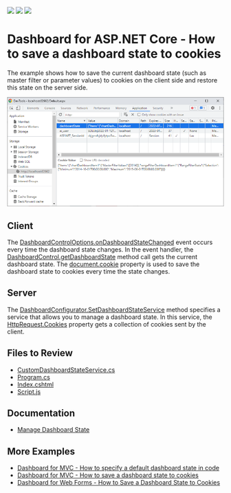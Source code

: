 <!-- default badges list -->
![](https://img.shields.io/endpoint?url=https://codecentral.devexpress.com/api/v1/VersionRange/520044055/22.2.2%2B)
[![](https://img.shields.io/badge/Open_in_DevExpress_Support_Center-FF7200?style=flat-square&logo=DevExpress&logoColor=white)](https://supportcenter.devexpress.com/ticket/details/T1108019)
[![](https://img.shields.io/badge/📖_How_to_use_DevExpress_Examples-e9f6fc?style=flat-square)](https://docs.devexpress.com/GeneralInformation/403183)
<!-- default badges end -->
# Dashboard for ASP.NET Core - How to save a dashboard state to cookies

The example shows how to save the current dashboard state (such as master filter or parameter values) to cookies on the client side and restore this state on the server side.

![](web-dashboard-cookies.png)

## Client

The [DashboardControlOptions.onDashboardStateChanged](https://docs.devexpress.com/Dashboard/js-DevExpress.Dashboard.DashboardControlOptions?p=netframework#js_devexpress_dashboard_dashboardcontroloptions_ondashboardstatechanged) event occurs every time the dashboard state changes. In the event handler, the [DashboardControl.getDashboardState](https://docs.devexpress.com/Dashboard/js-DevExpress.Dashboard.DashboardControl?p=netframework#js_devexpress_dashboard_dashboardcontrol_getdashboardstate) method call gets the current dashboard state. The [document.cookie](https://www.w3schools.com/js/js_cookies.asp) property is used to save the dashboard state to cookies every time the state changes.

## Server

The [DashboardConfigurator.SetDashboardStateService](https://docs.devexpress.com/Dashboard/DevExpress.DashboardWeb.DashboardConfigurator.SetDashboardStateService(DevExpress.DashboardWeb.IDashboardStateService)) method
specifies a service that allows you to manage a dashboard state. In this service, the [HttpRequest.Cookies](https://docs.microsoft.com/en-us/dotnet/api/microsoft.aspnetcore.http.httprequest.cookies) property gets a collection of cookies sent by the client.

## Files to Review

* [CustomDashboardStateService.cs](./CS/WebDashboardAspNetCore/CustomDashboardStateService.cs)
* [Program.cs](./CS/WebDashboardAspNetCore/Code/DashboardUtils.cs#L21)
* [Index.cshtml](./CS/WebDashboardAspNetCore/Pages/Index.cshtml)
* [Script.js](./CS/WebDashboardAspNetCore/wwwroot/js/Script.js)

## Documentation

- [Manage Dashboard State](https://docs.devexpress.com/Dashboard/119997/web-dashboard/aspnet-core-dashboard-control/manage-dashboard-state)

## More Examples

- [Dashboard for MVC - How to specify a default dashboard state in code](https://github.com/DevExpress-Examples/asp-net-mvc-dashboard-specify-default-state-in-code)
- [Dashboard for MVC - How to save a dashboard state to cookies](https://github.com/DevExpress-Examples/mvc-dashboard-save-dashboard-state-to-cookies)
- [Dashboard for Web Forms - How to Save a Dashboard State to Cookies](https://github.com/DevExpress-Examples/asp-net-web-forms-dashboard-save-dashboard-state-to-cookies)
